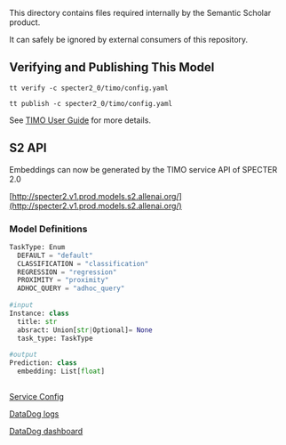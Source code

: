 This directory contains files required internally by the
Semantic Scholar product.

It can safely be ignored by external consumers of this repository.


## Verifying and Publishing This Model

```
tt verify -c specter2_0/timo/config.yaml
```

```
tt publish -c specter2_0/timo/config.yaml
```

See [TIMO User Guide](https://github.com/allenai/timo/blob/main/docs/timo-tools/userguide.md) for
more details.

## S2 API
Embeddings can now be generated by the TIMO service API of SPECTER 2.0

[http://specter2.v1.prod.models.s2.allenai.org/](http://specter2.v1.prod.models.s2.allenai.org/)

### Model Definitions
```python
TaskType: Enum
  DEFAULT = "default"
  CLASSIFICATION = "classification"
  REGRESSION = "regression"
  PROXIMITY = "proximity"
  ADHOC_QUERY = "adhoc_query"
  
#input
Instance: class
  title: str
  absract: Union[str|Optional]= None
  task_type: TaskType
  
#output  
Prediction: class
  embedding: List[float]
  
 ```
 
 
 [Service Config](https://github.com/allenai/timo/tree/main/timo_services/configs)
 
 [DataDog logs](https://app.datadoghq.com/logs?query=service%3Aspecter2-v1&cols=host%2Cservice&index=%2A&messageDisplay=inline&stream_sort=time%2Cdesc&viz=stream&from_ts=1676922067796&to_ts=1676922967796&live=true)
  
[DataDog dashboard](https://app.datadoghq.com/dashboard/vn2-xez-b2d/timo-services?tpl_var_service_name%5B0%5D=specter2-v1&from_ts=1677090357802&to_ts=1677104757802&live=true)
